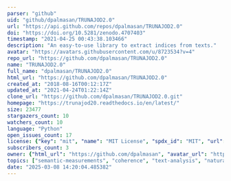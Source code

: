```yaml
---
parser: "github"
uid: "github/dpalmasan/TRUNAJOD2.0"
url: "https://api.github.com/repos/dpalmasan/TRUNAJOD2.0"
doi: "https://doi.org/10.5281/zenodo.4707403"
timestamp: "2021-04-25 00:43:38.103466"
description: "An easy-to-use library to extract indices from texts."
avatar: "https://avatars.githubusercontent.com/u/8723534?v=4"
repo_url: "https://github.com/dpalmasan/TRUNAJOD2.0"
name: "TRUNAJOD2.0"
full_name: "dpalmasan/TRUNAJOD2.0"
html_url: "https://github.com/dpalmasan/TRUNAJOD2.0"
created_at: "2018-08-16T00:12:17Z"
updated_at: "2021-04-24T01:22:14Z"
clone_url: "https://github.com/dpalmasan/TRUNAJOD2.0.git"
homepage: "https://trunajod20.readthedocs.io/en/latest/"
size: 23477
stargazers_count: 10
watchers_count: 10
language: "Python"
open_issues_count: 17
license: {"key": "mit", "name": "MIT License", "spdx_id": "MIT", "url": "https://api.github.com/licenses/mit", "node_id": "MDc6TGljZW5zZTEz"}
subscribers_count: 3
owner: {"html_url": "https://github.com/dpalmasan", "avatar_url": "https://avatars.githubusercontent.com/u/8723534?v=4", "login": "dpalmasan", "type": "User"}
topics: ["semantic-measurements", "coherence", "text-analysis", "natural-language-processing", "readability-metrics", "text-processing", "ttr", "spacy", "text-mining", "spacy-extensions", "cohesion", "entity-graph", "lexical-diversity", "type-token-ratio"]
date: "2025-03-08 14:20:04.485382"
---
```

